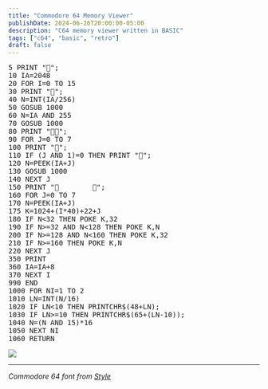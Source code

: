 ```yaml
---
title: "Commodore 64 Memory Viewer"
publishDate: 2024-06-26T20:00:00-05:00
description: "C64 memory viewer written in BASIC"
tags: ["c64", "basic", "retro"]
draft: false
---
```


<pre class="font-[C64]">
5 PRINT "";
10 IA=2048
20 FOR I=0 TO 15
30 PRINT "";
40 N=INT(IA/256)
50 GOSUB 1000
60 N=IA AND 255
70 GOSUB 1000
80 PRINT "";
90 FOR J=0 TO 7
100 PRINT "";
110 IF (J AND 1)=0 THEN PRINT "";
120 N=PEEK(IA+J)
130 GOSUB 1000
140 NEXT J
150 PRINT "        ";
160 FOR J=0 TO 7
170 N=PEEK(IA+J)
175 K=1024+(I*40)+22+J
180 IF N<32 THEN POKE K,32
190 IF N>=32 AND N<128 THEN POKE K,N
200 IF N>=128 AND N<160 THEN POKE K,32
210 IF N>=160 THEN POKE K,N
220 NEXT J
350 PRINT
360 IA=IA+8
370 NEXT I
990 END
1000 FOR NI=1 TO 2
1010 LN=INT(N/16)
1020 IF LN<10 THEN PRINTCHR$(48+LN);
1030 IF LN>=10 THEN PRINTCHR$(65+(LN-10));
1040 N=(N AND 15)*16
1050 NEXT NI
1060 RETURN
</pre>

![](/c64_memory_viewer/output.jpeg)

---

_Commodore 64 font from [Style](https://style64.org/c64-truetype)_
